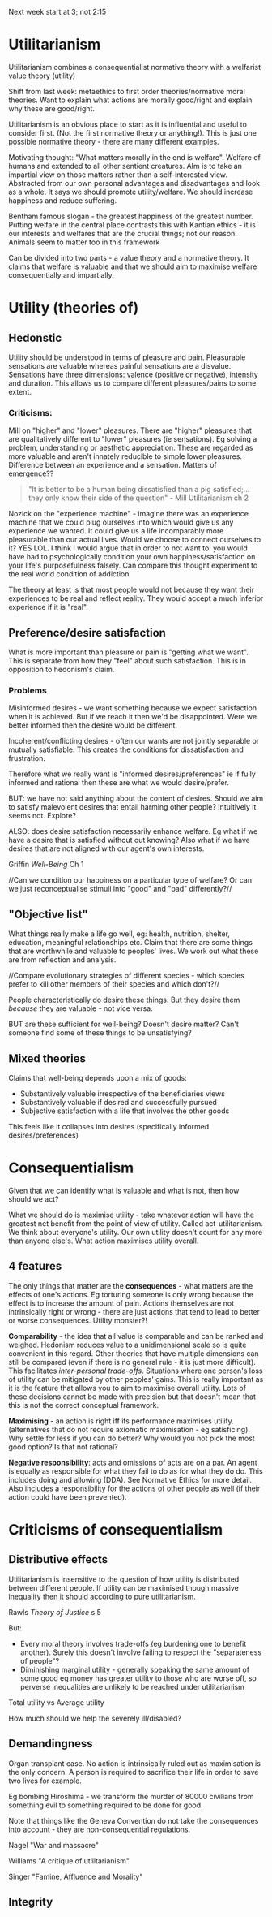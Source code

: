 Next week start at 3; not 2:15

# Utilitarianism
Utilitarianism combines a consequentialist normative theory with a welfarist value theory (utility)

Shift from last week: metaethics to first order theories/normative moral theories. Want to explain what actions are morally good/right and explain why these are good/right.

Utilitarianism is an obvious place to start as it is influential and useful to consider first. (Not the first normative theory or anything!). This is just one possible normative theory - there are many different examples.

Motivating thought: "What matters morally in the end is welfare". Welfare of humans and extended to all other sentient creatures. AIm is to take an impartial view on those matters rather than a self-interested view. Abstracted from our own personal advantages and disadvantages and look as a whole. It says we should promote utility/welfare. We should increase happiness and reduce suffering. 

Bentham famous slogan - the greatest happiness of the greatest number. Putting welfare in the central place contrasts this with Kantian ethics - it is our interests and welfares that are the crucial things; not our reason. Animals seem to matter too in this framework

Can be divided into two parts - a value theory and a normative theory. It claims that welfare is valuable and that we should aim to maximise welfare consequentially and impartially.

# Utility (theories of)

## Hedonstic
Utility should be understood in terms of pleasure and pain. Pleasurable sensations are valuable whereas painful sensations are a disvalue. Sensations have three dimensions: valence (positive or negative), intensity and duration. This allows us to compare different pleasures/pains to some extent.

### Criticisms:
Mill on "higher" and "lower" pleasures. There are "higher" pleasures that are qualitatively different to "lower" pleasures (ie sensations). Eg solving a problem, understanding or aesthetic appreciation. These are regarded as more valuable and aren't innately reducible to simple lower pleasures. Difference between an experience and a sensation. Matters of emergence??

> "It is better to be a human being dissatisfied than a pig satisfied;... they only know their side of the question" - Mill Utilitarianism ch 2

Nozick on the "experience machine" - imagine there was an experience machine that we could plug ourselves into which would give us any experience we wanted. It could give us a life incomparably more pleasurable than our actual lives. Would we choose to connect ourselves to it? YES LOL. I think I would argue that in order to not want to: you would have had to psychologically condition your own happiness/satisfaction on your life's purposefulness falsely. Can compare this thought experiment to the real world condition of addiction

The theory at least is that most people would not because they want their experiences to be real and reflect reality. They would accept a much inferior experience if it is "real".

## Preference/desire satisfaction
What is more important than pleasure or pain is "getting what we want". This is separate from how they "feel" about such satisfaction. This is in opposition to hedonism's claim.

### Problems
Misinformed desires - we want something because we expect satisfaction when it is achieved. But if we reach it then we'd be disappointed. Were we better informed then the desire would be different.

Incoherent/conflicting desires - often our wants are not jointly separable or mutually satisfiable. This creates the conditions for dissatisfaction and frustration.

Therefore what we really want is "informed desires/preferences" ie if fully informed and rational then these are what we would desire/prefer.

BUT: we have not said anything about the content of desires. Should we aim to satisfy malevolent desires that entail harming other people? Intuitively it seems not. Explore?

ALSO: does desire satisfaction necessarily enhance welfare. Eg what if we have a desire that is satisfied without out knowing? Also what if we have desires that are not aligned with our agent's own interests. 

Griffin _Well-Being_ Ch 1

//Can we condition our happiness on a particular type of welfare? Or can we just reconceptualise stimuli into "good" and "bad" differently?//

## "Objective list"
What things really make a life go well, eg: health, nutrition, shelter, education, meaningful relationships etc. Claim that there are some things that are worthwhile and valuable to peoples' lives. We work out what these are from reflection and analysis.

//Compare evolutionary strategies of different species - which species prefer to kill other members of their species and which don't?//

People characteristically do desire these things. But they desire them _because_ they are valuable - not vice versa.

BUT are these sufficient for well-being? Doesn't desire matter? Can't someone find some of these things to be unsatisfying?

## Mixed theories
Claims that well-being depends upon a mix of goods:
* Substantively valuable irrespective of the beneficiaries views
* Substantively valuable if desired and successfully pursued
* Subjective satisfaction with a life that involves the other goods

This feels like it collapses into desires (specifically informed desires/preferences)

# Consequentialism
Given that we can identify what is valuable and what is not, then how should we act?

What we should do is maximise utility - take whatever action will have the greatest net benefit from the point of view of utility. Called act-utilitarianism. We think about everyone's utility. Our own utility doesn't count for any more than anyone else's. What action maximises utility overall.

## 4 features
The only things that matter are the **consequences** - what matters are the effects of one's actions. Eg torturing someone is only wrong because the effect is to increase the amount of pain. Actions themselves are not intrinsically right or wrong - there are just actions that tend to lead to better or worse consequences. Utility monster?!

**Comparability** - the idea that all value is comparable and can be ranked and weighed. Hedonism reduces value to a unidimensional scale so is quite convenient in this regard. Other theories that have multiple dimensions can still be compared (even if there is no general rule - it is just more difficult). This facilitates _inter-personal trade-offs_. Situations where one person's loss of utility can be mitigated by other peoples' gains. This is really important as it is the feature that allows you to aim to maximise overall utility. Lots of these decisions cannot be made with precision but that doesn't mean that this is not the correct conceptual framework.

**Maximising** - an action is right iff its performance maximises utility. (alternatives that do not require axiomatic maximisation - eg satisficing). Why settle for less if you can do better? Why would you not pick the most good option? Is that not rational?

**Negative responsibility**: acts and omissions of acts are on a par. An agent is equally as responsible for what they fail to do as for what they do do. This includes doing and allowing (DDA). See Normative Ethics for more detail. Also includes a responsibility for the actions of other people as well (if their action could have been prevented).

# Criticisms of consequentialism

## Distributive effects
Utilitarianism is insensitive to the question of how utility is distributed between different people. If utility can be maximised though massive inequality then it should according to pure utilitarianism.

Rawls _Theory of Justice_ s.5

But:
* Every moral theory involves trade-offs (eg burdening one to benefit another). Surely this doesn't involve failing to respect the "separateness of people"?
* Diminishing marginal utility - generally speaking the same amount of some good eg money has greater utility to those who are worse off, so perverse inequalities are unlikely to be reached under utilitarianism

Total utility vs Average utility

How much should we help the severely ill/disabled?

## Demandingness
Organ transplant case. No action is intrinsically ruled out as maximisation is the only concern. A person is required to sacrifice their life in order to save two lives for example.

Eg bombing Hiroshima - we transform the murder of 80000 civilians from something evil to something required to be done for good.

Note that things like the Geneva Convention do not take the consequences into account - they are non-consequential regulations.

Nagel "War and massacre"

Williams "A critique of utilitarianism"

Singer "Famine, Affluence and Morality"

## Integrity